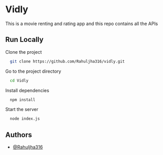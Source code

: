 
# Vidly

This is a movie renting and rating app and this repo contains all the APIs 

## Run Locally

Clone the project

```bash
  git clone https://github.com/Rahuljha316/vidly.git
```

Go to the project directory

```bash
  cd Vidly
```

Install dependencies

```bash
  npm install
```

Start the server

```bash
  node index.js
```

  
## Authors

- [@Rahuljha316](https://github.com/Rahuljha316/)

  
